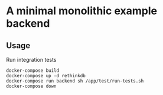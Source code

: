 # A minimal monolithic example backend


## Usage

Run integration tests

```
docker-compose build
docker-compose up -d rethinkdb
docker-compose run backend sh /app/test/run-tests.sh
docker-compose down
```
